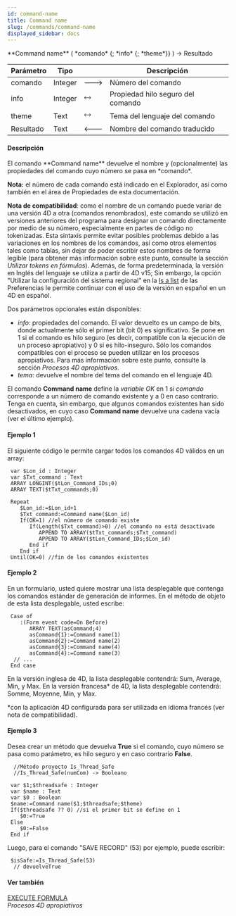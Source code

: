 ```yaml
---
id: command-name
title: Command name
slug: /commands/command-name
displayed_sidebar: docs
---
```


<!--REF #_command_.Command name.Syntax-->**Command name** ( *comando* {; *info* {; *theme*}} ) -> Resultado<!-- END REF-->
<!--REF #_command_.Command name.Params-->
| Parámetro | Tipo |  | Descripción |
| --- | --- | --- | --- |
| comando | Integer | &#x1F852; | Número del comando |
| info | Integer | &#x1F858; | Propiedad hilo seguro del comando |
| theme | Text | &#x1F858; | Tema del lenguaje del comando |
| Resultado | Text | &#x1F850; | Nombre del comando traducido |

<!-- END REF-->

#### Descripción 

<!--REF #_command_.Command name.Summary-->El comando **Command name** devuelve el nombre y (opcionalmente) las propiedades del comando cuyo número se pasa en *comando*.<!-- END REF-->

**Nota:** el número de cada comando está indicado en el Explorador, así como también en el área de Propiedades de esta documentación.

**Nota de compatibilidad**: como el nombre de un comando puede variar de una versión 4D a otra (comandos renombrados), este comando se utilizó en versiones anteriores del programa para designar un comando directamente por medio de su número, especialmente en partes de código no tokenizadas. Esta sintaxis permite evitar posibles problemas debido a las variaciones en los nombres de los comandos, así como otros elementos tales como tablas, sin dejar de poder escribir estos nombres de forma legible (para obtener más información sobre este punto, consulte la sección *Utilizar tokens en fórmulas*). Además, de forma predeterminada, la versión en Inglés del lenguaje se utiliza a partir de 4D v15; Sin embargo, la opción "Utilizar la configuración del sistema regional" en la [Is a list](is-a-list.md) de las Preferencias le permite continuar con el uso de la versión en español en un 4D en español.

Dos parámetros opcionales están disponibles:

* *info*: propiedades del comando. El valor devuelto es un campo de bits, donde actualmente sólo el primer bit (bit 0) es significativo. Se pone en 1 si el comando es hilo seguro (es decir, compatible con la ejecución de un proceso apropiativo) y 0 si es hilo-inseguro. Sólo los comandos compatibles con el proceso se pueden utilizar en los procesos apropiativos. Para más información sobre este punto, consulte la sección *Procesos 4D apropiativos*.
* *tema*: devuelve el nombre del tema del comando en el lenguaje 4D.

El comando **Command name** define la *variable* *OK* en 1 si *comando* corresponde a un número de comando existente y a 0 en caso contrario. Tenga en cuenta, sin embargo, que algunos comandos existentes han sido desactivados, en cuyo caso **Command name** devuelve una cadena vacía (ver el último ejemplo).

#### Ejemplo 1 

El siguiente código le permite cargar todos los comandos 4D válidos en un array:

```4d
 var $Lon_id : Integer
 var $Txt_command : Text
 ARRAY LONGINT($tLon_Command_IDs;0)
 ARRAY TEXT($tTxt_commands;0)
 
 Repeat
    $Lon_id:=$Lon_id+1
    $Txt_command:=Command name($Lon_id)
    If(OK=1) //el número de comando existe
       If(Length($Txt_command)>0) //el comando no está desactivado
          APPEND TO ARRAY($tTxt_commands;$Txt_command)
          APPEND TO ARRAY($tLon_Command_IDs;$Lon_id)
       End if
    End if
 Until(OK=0) //fin de los comandos existentes
```

#### Ejemplo 2 

En un formulario, usted quiere mostrar una lista desplegable que contenga los comandos estándar de generación de informes. En el método de objeto de esta lista desplegable, usted escribe:

```4d
 Case of
    :(Form event code=On Before)
       ARRAY TEXT(asCommand;4)
       asCommand{1}:=Command name(1)
       asCommand{2}:=Command name(2)
       asCommand{3}:=Command name(4)
       asCommand{4}:=Command name(3)
  // ...
 End case
```

En la versión inglesa de 4D, la lista desplegable contendrá: Sum, Average, Min, y Max. En la versión francesa\* de 4D, la lista desplegable contendrá: Somme, Moyenne, Min, y Max.

\*con la aplicación 4D configurada para ser utilizada en idioma francés (ver nota de compatibilidad).

#### Ejemplo 3 

Desea crear un método que devuelva **True** si el comando, cuyo número se pasa como parámetro, es hilo seguro y en caso contrario **False**.   

```4d
  //Método proyecto Is_Thread_Safe
  //Is_Thread_Safe(numCom) -> Booleano
 
 var $1;$threadsafe : Integer
 var $name : Text
 var $0 : Boolean
 $name:=Command name($1;$threadsafe;$theme)
 If($threadsafe ?? 0) //si el primer bit se define en 1
    $0:=True
 Else
    $0:=False
 End if
```

Luego, para el comando "SAVE RECORD" (53) por ejemplo, puede escribir:

```4d
 $isSafe:=Is_Thread_Safe(53)
  // devuelveTrue
```

#### Ver también 

[EXECUTE FORMULA](execute-formula.md)  
*Procesos 4D apropiativos*  